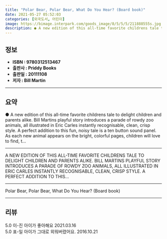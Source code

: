 ```yaml
---
title: "Polar Bear, Polar Bear, What Do You Hear? (Board book)"
date: 2021-05-27 05:52:03
categories: [외국도서, 어린이]
image: https://bimage.interpark.com/goods_image/8/5/5/5/211888555s.jpg
description: ● A new edition of this all-time favorite childrens tale to delight children and parents alike. Bill Martins playful story introduces a parade of rowdy zoo ani
---
```


## **정보**

- **ISBN : 9780312513467**
- **출판사 : Priddy Books**
- **출판일 : 20111108**
- **저자 : Bill Martin**

------



## **요약**

●  A new edition of this all-time favorite childrens tale to delight children and parents alike. Bill Martins playful story introduces a parade of rowdy zoo animals, all illustrated in Eric Carles instantly recognisable, clean, crisp style. A perfect addition to this fun, noisy tale is a ten button sound panel. As each new animal appears on the bright, colorful pages, children will love to find, t...

------

A NEW EDITION OF THIS ALL-TIME FAVORITE CHILDRENS TALE TO DELIGHT CHILDREN AND PARENTS ALIKE. BILL MARTINS PLAYFUL STORY INTRODUCES A PARADE OF ROWDY ZOO ANIMALS, ALL ILLUSTRATED IN ERIC CARLES INSTANTLY RECOGNISABLE, CLEAN, CRISP STYLE. A PERFECT ADDITION TO THIS... 

------


Polar Bear, Polar Bear, What Do You Hear? (Board book) 

------


## **리뷰** 

5.0 이-진 아이가 좋아해요 2021.03.16 <br/>5.0 표-일 아이가 그대로 외워버렸어요. 2016.10.21 <br/>